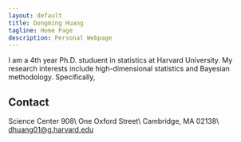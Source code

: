 ```yaml
---
layout: default
title: Dongming Huang
tagline: Home Page
description: Personal Webpage
---
```


I am a 4th year Ph.D. studuent in statistics at Harvard University. My research interests include high-dimensional statistics and Bayesian methodology. Specifically, 

## Contact

Science Center 908\\
One Oxford Street\\
Cambridge, MA 02138\\
dhuang01@g.harvard.edu
